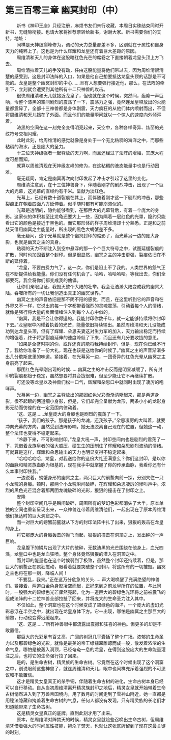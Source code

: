<h1>第三百零三章 幽冥封印（中）</h1>
<div id="content">&nbsp&nbsp&nbsp&nbsp&nbsp&nbsp&nbsp&nbsp
 新书《神印王座》只经注册，麻烦书友们朱行收藏，本周日实珠结束同时开新书，无缝隙衔接。也请大家将推荐票转给新书，谢谢大家。新书需要你们的支持，地址：
 <br/>&nbsp&nbsp&nbsp&nbsp&nbsp&nbsp&nbsp&nbsp
 同样是天神级巅峰修为，调动的天力总量都差不多，区别就在于属性和自身天力的纯粹上了。这也是为什么辉耀和龙皇还有着巨大差距的原因。
 <br/>&nbsp&nbsp&nbsp&nbsp&nbsp&nbsp&nbsp&nbsp
 周维清和天儿的身体在这股暗红色光芒的席卷之下直接朝着龙皇头顶上方飞去。
 <br/>&nbsp&nbsp&nbsp&nbsp&nbsp&nbsp&nbsp&nbsp
 周维清拉着天儿的手没有动，任由这股能量将他们带过去，因为周维清很清楚的感受到，这是封印法阵的入口，如果是他自己想要抵达龙皇头顶的话那是不可能的。龙皇是整个幽冥封印的中心……旦有人想要强行接近他，那么，在法阵的牵引下，立刻就会遭受到其他所有十二只神兽的攻击。
 <br/>&nbsp&nbsp&nbsp&nbsp&nbsp&nbsp&nbsp&nbsp
 很快周维清和天儿就接近龙皇了，但也就在这个时候，突然间，轰隆一声巨响，令整个漆黑的空间剧烈的震荡了一下，震荡力之强，竟然连龙皇释放出的火能量都震碎了，全部十三神兽都是身体剧震，天力疯狂的从他们体内喷射而出，不但将周维清和天儿挡在了外面。而且他们的能量瞬间就以一个惊人的速度向外倾泻着。
 <br/>&nbsp&nbsp&nbsp&nbsp&nbsp&nbsp&nbsp&nbsp
 涛黑的空间在这一刻完全变得明亮起来，天空中，各种各样奇异、炫丽的光纹符号交相闪耀。
 <br/>&nbsp&nbsp&nbsp&nbsp&nbsp&nbsp&nbsp&nbsp
 此时此刻，给周维清的感觉就像是身处于一个无比粘稠的海洋之中，而那些粘稠的海水，正是庞大的圣力。
 <br/>&nbsp&nbsp&nbsp&nbsp&nbsp&nbsp&nbsp&nbsp
 十三位天神级强者一起释放的天力啊，而且还经过了法阵的增幅，其庞大程度可想而知。
 <br/>&nbsp&nbsp&nbsp&nbsp&nbsp&nbsp&nbsp&nbsp
 就算以周维清现在天神级友峰的修为，在这粘稠的液态能量中也是行动困难。
 <br/>&nbsp&nbsp&nbsp&nbsp&nbsp&nbsp&nbsp&nbsp
 毫无疑同，肯定是幽冥再次向封印发起了冲击才引起了这里的变化。
 <br/>&nbsp&nbsp&nbsp&nbsp&nbsp&nbsp&nbsp&nbsp
 周维清注意到，在十三位神兽身下，伴随着刚才的剧烈冲击，出现了一个巨大的光幕，这光幕的直经约有千米。呈献为淡红色。
 <br/>&nbsp&nbsp&nbsp&nbsp&nbsp&nbsp&nbsp&nbsp
 光幕上，已经有数十道裂痕在其上，而伴随着刚才这一下剧烈的冲击，那些裂痕正在朝着四面八方延伸着。似乎随时都有可能崩溃似的。
 <br/>&nbsp&nbsp&nbsp&nbsp&nbsp&nbsp&nbsp&nbsp
 光幕是透明的，隐约能够看到，在那巨大的光幕背后，有着一个庞大的身影。这家伙的体积甚至比龙龟还要大上一些，因为隔着一层红色的光罩，隐约只能看出它的颜色是接近于黑色的。而它那形体的样子周维清却十分熟悉。正是和之前焚天借用幽冥之主能量时，所出现的黑色大螃蟹差不多。
 <br/>&nbsp&nbsp&nbsp&nbsp&nbsp&nbsp&nbsp&nbsp
 毫无疑问，这个光幕就是整个幽冥封印的缩影了，而光幕另一边的庞大身影，也就是幽冥之主的真身。
 <br/>&nbsp&nbsp&nbsp&nbsp&nbsp&nbsp&nbsp&nbsp
 粘稠的天力不断注入到空中悬浮的那一个个巨大符号之中，试图延缓裂痕的扩散，同时也加固着整个封印。但是很显然，幽冥之主的冲击更强，裂痕依旧在不断的延伸着。
 <br/>&nbsp&nbsp&nbsp&nbsp&nbsp&nbsp&nbsp&nbsp
 “龙皇，不要白费力气了，这一次，你们是阻止不了我的。人类世界的怨气正在不断提供给我能量。你们没有任何机会了。哈哈，哈哈哈哈。等我出去，你们全都要死，我会将你们都变成我的傀儡。
 <br/>&nbsp&nbsp&nbsp&nbsp&nbsp&nbsp&nbsp&nbsp
 让你们亲眼见证，我毁灭整个大陆的壮举。我会让浩渺大陆变成我的幽冥大陆。吞噬所有的一切让我创造出真正的幽冥世界。”
 <br/>&nbsp&nbsp&nbsp&nbsp&nbsp&nbsp&nbsp&nbsp
 幽冥之主的声音依旧是那不阴不阳的感觉，而且，在这里听到它的声音和在外界又不一样，它说出的每一个字都带着强烈的灵魂震荡，引动着每个人的情绪，就像是强行将大量的负面情绪注入到每个人心中似的。
 <br/>&nbsp&nbsp&nbsp&nbsp&nbsp&nbsp&nbsp&nbsp
 “幽冥，我是不会让你得逞的。我能封印你数千年，就一定能够持续将你封印下去。”龙皇眼中闪耀着执着的光芒，能量依旧持续输出。虽然周维清和天儿没能成功到达龙皇头顶，但有了辉耀、朵思夫妻这对生力军的加入，天力输出稳定而持续的增强着，终于将那裂痕延伸的速度降低了下来，而且还有几分要收拢的意思。
 <br/>&nbsp&nbsp&nbsp&nbsp&nbsp&nbsp&nbsp&nbsp
 “如果是全盛时期的你，或许还真的能将我持续封印，但是，现在你已经不行了。我给你准备了一份大礼，现在也该是送给你的时候了。”幽冥之主的声音渐渐多出几分歇斯底里的味道。紧接着，在光幕另一边，一团奇异的红色光晕从幽冥之主身前亮了起来。
 <br/>&nbsp&nbsp&nbsp&nbsp&nbsp&nbsp&nbsp&nbsp
 那团红色光晕刚出现的时候……幽冥之主的冲击反而是明显减缓了，所有封印的裂痕都趋于稳定，虽然想要将其合拢很难，但至少能让它不再继续扩散。
 <br/>&nbsp&nbsp&nbsp&nbsp&nbsp&nbsp&nbsp&nbsp
 可还没等龙皇以及神兽们松一口气，辉耀和朵思口中就同时出现了凄厉的咆哮声。
 <br/>&nbsp&nbsp&nbsp&nbsp&nbsp&nbsp&nbsp&nbsp
 光幕另一边，幽冥之主释放出的那团红色光彩渐渐清晰起来，那是两道身影，很不起眼的两道细小身影，但是，它们却完全呈献为龙形，两条小小的龙形身影无助而彷徨的在一定范围内律动着。
 <br/>&nbsp&nbsp&nbsp&nbsp&nbsp&nbsp&nbsp&nbsp
 “这、这是……龙皇庞大的身躯也是剧烈的震荡了一下。
 <br/>&nbsp&nbsp&nbsp&nbsp&nbsp&nbsp&nbsp&nbsp
 “孩子，我们的孩子。那是孩子的龙魂，还我孩子。”朵思凄厉的大叫着，就要冲向光幕的方向，虽然受到法阵影响，她无法脱离自己现在的位置，但她这一动，整个法阵也变得不稳定起来。
 <br/>&nbsp&nbsp&nbsp&nbsp&nbsp&nbsp&nbsp&nbsp
 “冷静下来，不可影响封印。”龙皇大吼一声，封印空间内也是剧烈的震荡了一下，凭借着龙族皇者的强大威压，硬生生的压制住了辉耀和朵思剧烈波动的情绪。可就算是这样，辉耀和朵思输出的天力也明显变得不稳定起来。
 <br/>&nbsp&nbsp&nbsp&nbsp&nbsp&nbsp&nbsp&nbsp
 “哈哈哈哈哈，龙皇，对我送给你的这份大礼还满意么？你们这封印，是以你的血脉和精灵族血脉为根基的，现在我手中就掌握了你的传承血脉，我看你还有什么本事封印住我。”
 <br/>&nbsp&nbsp&nbsp&nbsp&nbsp&nbsp&nbsp&nbsp
 一边说着，螃蟹身形的幽冥之主，两只巨大的前鳌向前一探，分别夹住一只小龙魂的身躯。顿时，那两个小龙魂瞬间破碎，在辉耀和朵思凄厉的惨叫声中。浓烈的黑色光芒混合着那两团龙魂破碎的光彩，狠狠的撞击在了封印之上。
 <br/>&nbsp&nbsp&nbsp&nbsp&nbsp&nbsp&nbsp&nbsp
 安隆
 <br/>&nbsp&nbsp&nbsp&nbsp&nbsp&nbsp&nbsp&nbsp
 整个封印空间几乎是瞬间破碎，周围所有的梦幻色彩都消失了大半，原本单独的空间也重新呈现出来，一众神兽连带着周维清他们，一起出现在了原本周维清他们抵达时的巨大洞窟之中。
 <br/>&nbsp&nbsp&nbsp&nbsp&nbsp&nbsp&nbsp&nbsp
 而一对巨大的螃蟹前鳌就从下方的封印法阵中扎了出来，狠狠的轰击在龙皇的身上。
 <br/>&nbsp&nbsp&nbsp&nbsp&nbsp&nbsp&nbsp&nbsp
 将它那庞大的身躯轰击的抛飞而起，狠狠的撞击在洞顶之上，发出砰的一声巨响。
 <br/>&nbsp&nbsp&nbsp&nbsp&nbsp&nbsp&nbsp&nbsp
 龙皇腹下的鳞片出现了大片的破碎，无数涛黑的光芒围绕在他身上，血光四溅，龙皇口中也是龙血狂喷。整个身体竟然狠狠的潜入在洞顶之中。
 <br/>&nbsp&nbsp&nbsp&nbsp&nbsp&nbsp&nbsp&nbsp
 而封印的能量也在这个时候弱到了极致，虽然整个封印还持续着，但是，那巨大的前鳌正在疯狂搅动，眼看着就要突破整个封印，将这所有的一切摧毁。幽冥之主也将在那一刻，降临人间！
 <br/>&nbsp&nbsp&nbsp&nbsp&nbsp&nbsp&nbsp&nbsp
 “不要乱，我来。”正在这万分危急的关头……声大喝唤醒了充满绝望的神兽们。紧接着，两道白金色身影凌空而起，正好来到之前龙皇所在的位置，与此同时，一股强大的碧绿色光芒骤然亮起，化为一道巨大的碧绿色光环将之前被震飞的组成法阵的十二位神兽全部拉扯了回来，并将庞大的生命圣力注入其中。
 <br/>&nbsp&nbsp&nbsp&nbsp&nbsp&nbsp&nbsp&nbsp
 不仅如此，整个洞窟也在这个时候变成了碧绿色的海洋，一个庞大的虚幻光彩悬浮在半空之中，就出现在龙皇身体下方。它一出现，哪怕是幽冥之主那巨大的前鳖，行动也变得迟缓起来。
 <br/>&nbsp&nbsp&nbsp&nbsp&nbsp&nbsp&nbsp&nbsp
 “这、这是……”所有神兽眼中都流露出震撼和狂喜的神色。但更多的却是不敢置信。
 <br/>&nbsp&nbsp&nbsp&nbsp&nbsp&nbsp&nbsp&nbsp
 那巨大的光彩足有百丈高，广阔的树冠几乎囊括了整个广场。浓郁的生命圣力以及那碧绿色的光彩，就像是最美的帝王绿翡翠雕琢而成一般，散发着浓浓的生命气息。哪怕是被轰入洞顶，已经奄奄一息的龙皇，在得到这股庞大的生命能量灌注之后，也将它的生命强行拉了回来。
 <br/>&nbsp&nbsp&nbsp&nbsp&nbsp&nbsp&nbsp&nbsp
 是的，是生命古树，精灵族的生命古树。它竟然在这个时候出现了这个洞窟之中，别说眼前这些神兽了，就连周维清和天儿，眼中也同样充斥着强烈的不可思议和不敢置信。
 <br/>&nbsp&nbsp&nbsp&nbsp&nbsp&nbsp&nbsp&nbsp
 这才是精灵女皇真正的杀手铜，伴随着生命古树的进化，生命古树本身已经可以自行移动。自从当初周维清离开精灵族封印之地后，精灵女皇就开始带着生命古树悄然进入到了万兽帝国境内，用了数月的时间走到了雪神山附近。她一直都是用秘法隐藏和掩盖着生命古树的气息，任何人都没有发现，只有精灵族的长老们才知道她带来了生命古树。
 <br/>&nbsp&nbsp&nbsp&nbsp&nbsp&nbsp&nbsp&nbsp
 这是精灵女皇真正的底牌。直到此刻才用了出来。
 <br/>&nbsp&nbsp&nbsp&nbsp&nbsp&nbsp&nbsp&nbsp
 原本，在周维清对阵焚天的时候，精灵女皇就险些召唤出生命古树，但周维清凭借着强大的时间属性技能，拖杀了焚天，也就让这张底牌留到了现在这最关键的时刻。
 <br/>&nbsp&nbsp&nbsp&nbsp&nbsp&nbsp&nbsp&nbsp
 <br/>&nbsp&nbsp&nbsp&nbsp&nbsp&nbsp&nbsp&nbsp
</div>
